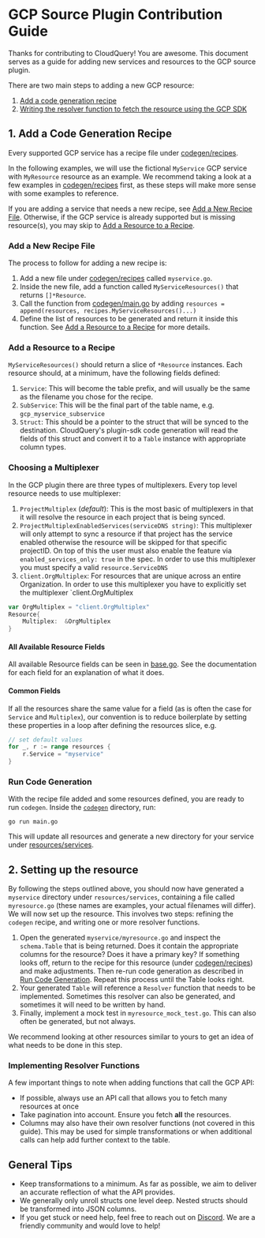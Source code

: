 # GCP Source Plugin Contribution Guide

Thanks for contributing to CloudQuery! You are awesome. This document serves as a guide for adding new services and resources to the GCP source plugin.

There are two main steps to adding a new GCP resource:

1. [Add a code generation recipe](#1-add-a-code-generation-recipe)
2. [Writing the resolver function to fetch the resource using the GCP SDK](#2-setting-up-the-resource)

## 1. Add a Code Generation Recipe

Every supported GCP service has a recipe file under [codegen/recipes](codegen/recipes).

In the following examples, we will use the fictional `MyService` GCP service with `MyResource` resource as an example. We recommend taking a look at a few examples in [codegen/recipes](codegen/recipes) first, as these steps will make more sense with some examples to reference.

If you are adding a service that needs a new recipe, see [Add a New Recipe File](#add-a-new-recipe-file). Otherwise, if the GCP service is already supported but is missing resource(s), you may skip to [Add a Resource to a Recipe](#add-a-resource-to-a-recipe).

### Add a New Recipe File

The process to follow for adding a new recipe is:

1. Add a new file under [codegen/recipes](codegen/recipes) called `myservice.go`.
2. Inside the new file, add a function called `MyServiceResources()` that returns `[]*Resource`.
3. Call the function from [codegen/main.go](codegen/main.go) by adding
   `resources = append(resources, recipes.MyServiceResources()...)`
4. Define the list of resources to be generated and return it inside this function. See
   [Add a Resource to a Recipe](#add-a-resource-to-a-recipe) for more details.

### Add a Resource to a Recipe

`MyServiceResources()` should return a slice of `*Resource` instances. Each resource should, at a minimum, have the following fields defined:

1. `Service`: This will become the table prefix, and will usually be the same as the filename you chose for the recipe.
2. `SubService`: This will be the final part of the table name, e.g. `gcp_myservice_subservice`
3. `Struct`: This should be a pointer to the struct that will be synced to the destination. CloudQuery's plugin-sdk code generation will read the fields of this struct and convert it to a `Table` instance with appropriate column types.


### Choosing a Multiplexer

In the GCP plugin there are three types of multiplexers. Every top level resource needs to use multiplexer:

1. `ProjectMultiplex` (_default_): This is the most basic of multiplexers in that it will resolve the resource in each project that is being synced. 
2. `ProjectMultiplexEnabledServices(serviceDNS string)`:  This multiplexer will only attempt to sync a resource if that project has the service enabled otherwise the resource will be skipped for that specific projectID. On top of this the user must also enable the feature via `enabled_services_only: true` in the spec. In order to use this multiplexer you must specify a valid `resource.ServiceDNS`
3. `client.OrgMultiplex`: For resources that are unique across an entire Organization. In order to use this multiplexer you have to explicitly set the multiplexer `client.OrgMultiplex
``` go
var OrgMultiplex = "client.OrgMultiplex"
Resource{
	Multiplex:  &OrgMultiplex   
}
```

#### All Available Resource Fields

All available Resource fields can be seen in [base.go](codegen/recipes/base.go). See the documentation for each field for an explanation of what it does.

#### Common Fields

If all the resources share the same value for a field (as is often the case for `Service` and `Multiplex`), our convention is to reduce boilerplate by setting these properties in a loop after defining the resources slice, e.g.

```go
// set default values
for _, r := range resources {
    r.Service = "myservice"
}
```

### Run Code Generation

With the recipe file added and some resources defined, you are ready to run `codegen`. Inside the [`codegen`](codegen) directory, run:

```shell
go run main.go
```

This will update all resources and generate a new directory for your service under [resources/services](resources/services).

## 2. Setting up the resource

By following the steps outlined above, you should now have generated a `myservice` directory under `resources/services`, containing a file called `myresource.go` (these names are examples, your actual filenames will differ). We will now set up the resource. This involves two steps: refining the `codegen` recipe, and writing one or more resolver functions.

1. Open the generated `myservice/myresource.go` and inspect the `schema.Table` that is being returned. Does it contain the appropriate columns for the resource? Does it have a primary key? If something looks off, return to the recipe for this resource (under [codegen/recipes](codegen/recipes)) and make adjustments. Then re-run code generation as described in [Run Code Generation](#run-code-generation). Repeat this process until the Table looks right.
2. Your generated `Table` will reference a `Resolver` function that needs to be implemented. Sometimes this resolver can also be generated, and sometimes it will need to be written by hand.
3. Finally, implement a mock test in `myresource_mock_test.go`. This can also often be generated, but not always.

We recommend looking at other resources similar to yours to get an idea of what needs to be done in this step.  

### Implementing Resolver Functions

A few important things to note when adding functions that call the GCP API:

- If possible, always use an API call that allows you to fetch many resources at once
- Take pagination into account. Ensure you fetch **all** the resources.
- Columns may also have their own resolver functions (not covered in this guide). This may be used for simple transformations or when additional calls can help add further context to the table.

## General Tips

- Keep transformations to a minimum. As far as possible, we aim to deliver an accurate reflection of what the API provides.
- We generally only unroll structs one level deep. Nested structs should be transformed into JSON columns.
- If you get stuck or need help, feel free to reach out on [Discord](https://www.cloudquery.io/discord). We are a friendly community and would love to help!
